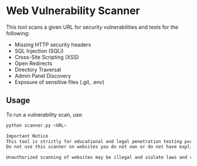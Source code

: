 # Web Vulnerability Scanner

This tool scans a given URL for security vulnerabilities and tests for the following:

- Missing HTTP security headers
- SQL Injection (SQLi)
- Cross-Site Scripting (XSS)
- Open Redirects
- Directory Traversal
- Admin Panel Discovery
- Exposure of sensitive files (.git, .env)

## Usage

To run a vulnerability scan, use:
```sh
python scanner.py <URL>

Important Notice
This tool is strictly for educational and legal penetration testing purposes only.
Do not use this scanner on websites you do not own or do not have explicit permission to test.

Unauthorized scanning of websites may be illegal and violate laws and regulations.

